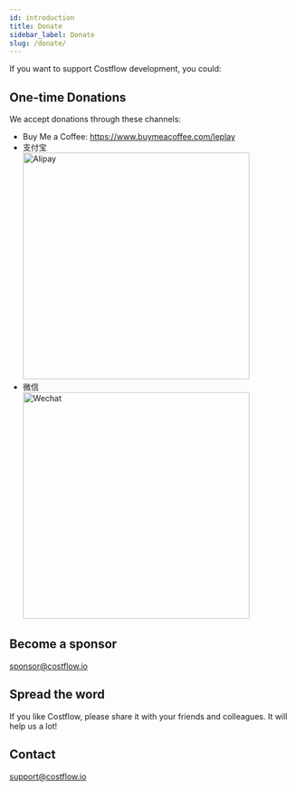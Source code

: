 ```yaml
---
id: introduction
title: Donate
sidebar_label: Donate
slug: /donate/
---
```


If you want to support Costflow development, you could:

## One-time Donations

We accept donations through these channels:

- Buy Me a Coffee: https://www.buymeacoffee.com/leplay
- 支付宝 <br/> <img src="/img/alipay.jpg" alt="Alipay" width="400"/>
- 微信 <br/> <img src="/img/wechat.png" alt="Wechat" width="400"/>

## Become a sponsor

[sponsor@costflow.io](mailto:sponsor@costflow.io)

## Spread the word

If you like Costflow, please share it with your friends and colleagues. It will help us a lot!

## Contact

[support@costflow.io](mailto:support@costflow.io)
